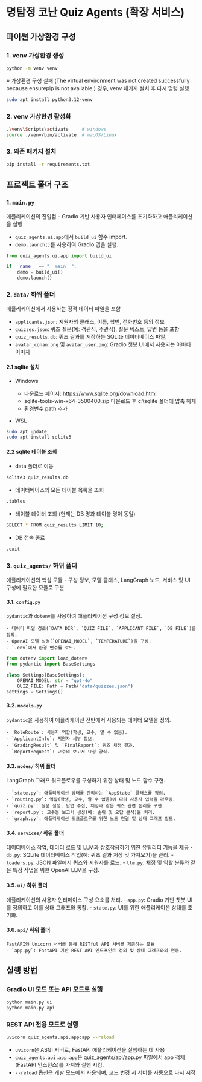 # 명탐정 코난 Quiz Agents (확장 서비스)

## 파이썬 가상환경 구성

### 1. venv 가상환경 생성

```bash
python -m venv venv
```

※ 가상환경 구성 실패 (The virtual environment was not created successfully because ensurepip is not available.) 경우, venv 패키지 설치 후 다시 명령 실행

```bash
sudo apt install python3.12-venv
```

### 2. venv 가상환경 활성화

```bash
.\venv\Scripts\activate     # windows
source ./venv/bin/activate  # macOS/Linux
```

### 3. 의존 패키지 설치

```bash
pip install -r requirements.txt
```

## 프로젝트 폴더 구조

### 1. `main.py`

애플리케이션의 진입점 - Gradio 기반 사용자 인터페이스를 초기화하고 애플리케이션을 실행

- `quiz_agents.ui.app`에서 `build_ui` 함수 import.
- `demo.launch()`를 사용하여 Gradio 앱을 실행.

```python
from quiz_agents.ui.app import build_ui

if __name__ == "__main__":
    demo = build_ui()
    demo.launch()
```

### 2. `data/` 하위 폴더

애플리케이션에서 사용하는 정적 데이터 파일을 포함

- `applicants.json`: 지원자의 클래스, 이름, 학번, 전화번호 등의 정보
- `quizzes.json`: 퀴즈 질문(예: 객관식, 주관식), 질문 텍스트, 답변 등을 포함
- `quiz_results.db`: 퀴즈 결과를 저장하는 SQLite 데이터베이스 파일.
- `avatar_conan.png` 및 `avatar_user.png`: Gradio 챗봇 UI에서 사용되는 아바타 이미지

#### 2.1 sqlite 설치

- Windows

    * 다운로드 페이지: https://www.sqlite.org/download.html
    * sqlite-tools-win-x64-3500400.zip 다운로드 후 c:\sqlite 폴더에 압축 해제
    * 환경변수 path 추가

- WSL

```bash
sudo apt update
sudo apt install sqlite3
```

#### 2.2 sqlite 테이블 조회

- data 폴더로 이동

```bash
sqlite3 quiz_results.db
```

- 데이터베이스의 모든 테이블 목록을 조회

```bash
.tables
```

- 테이블 데이터 조회 (현재는 DB 명과 테이블 명이 동일)

```bash
SELECT * FROM quiz_results LIMIT 10;
```

- DB 접속 종료

```bash
.exit
```

### 3. `quiz_agents/` 하위 폴더

애플리케이션의 핵심 모듈 - 구성 정보, 모델 클래스, LangGraph 노드, 서비스 및 UI 구성에 필요한 모듈로 구분.

#### 3.1. `config.py`

`pydantic`과 `dotenv`를 사용하여 애플리케이션 구성 정보 설정.

    - 데이터 파일 경로(`DATA_DIR`, `QUIZ_FILE`, `APPLICANT_FILE`, `DB_FILE`)를 정의.
    - OpenAI 모델 설정(`OPENAI_MODEL`, `TEMPERATURE`)을 구성.
    - `.env`에서 환경 변수를 로드.

```python
from dotenv import load_dotenv
from pydantic import BaseSettings

class Settings(BaseSettings):
    OPENAI_MODEL: str = "gpt-4o"
    QUIZ_FILE: Path = Path("data/quizzes.json")
settings = Settings()
```

#### 3.2. `models.py`

`pydantic`을 사용하여 애플리케이션 전반에서 사용되는 데이터 모델을 정의.

    - `RoleRoute`: 사용자 역할(학생, 교수, 알 수 없음).
    - `ApplicantInfo`: 지원자 세부 정보.
    - `GradingResult` 및 `FinalReport`: 퀴즈 채점 결과.
    - `ReportRequest`: 교수의 보고서 요청 양식.

#### 3.3. `nodes/` 하위 폴더

LangGraph 그래프 워크플로우를 구성하기 위한 상태 및 노드 함수 구현.

    - `state.py`: 애플리케이션 상태를 관리하는 `AppState` 클래스를 정의.
    - `routing.py`: 역할(학생, 교수, 알 수 없음)에 따라 사용자 입력을 라우팅.
    - `quiz.py`: 질문 설정, 답변 수집, 채점과 같은 퀴즈 관련 논리를 구현.
    - `report.py`: 교수용 보고서 생성(예: 순위 및 오답 분석)을 처리.
    - `graph.py`: 애플리케이션 워크플로우를 위한 노드 연결 및 상태 그래프 빌드.

#### 3.4. `services/` 하위 폴더

데이터베이스 작업, 데이터 로드 및 LLM과 상호작용하기 위한 유틸리티 기능을 제공
    - `db.py`: SQLite 데이터베이스 작업(예: 퀴즈 결과 저장 및 가져오기)을 관리.
    - `loaders.py`: JSON 파일에서 퀴즈와 지원자를 로드.
    - `llm.py`: 채점 및 역할 분류와 같은 특정 작업을 위한 OpenAI LLM을 구성.

#### 3.5. `ui/` 하위 폴더

애플리케이션의 사용자 인터페이스 구성 요소를 처리.
    - `app.py`: Gradio 기반 챗봇 UI를 정의하고 이를 상태 그래프와 통합.
    - `state.py`: UI를 위한 애플리케이션 상태를 초기화.

#### 3.6. `api/` 하위 폴더

    FastAPI와 Unicorn 서버를 통해 RESTful API 서버를 제공하는 모듈
    - `app.py`: FastAPI 기반 REST API 엔드포인트 정의 및 상태 그래프와의 연동.

## 실행 방법

### Gradio UI 모드 또는 API 모드로 실행

```bash
python main.py ui
python main.py api
```
### REST API 전용 모드로 실행

```bash
uvicorn quiz_agents.api.app:app --reload
```
- `uvicorn`은 ASGI 서버로, FastAPI 애플리케이션을 실행하는 데 사용
- `quiz_agents.api.app:app`은 quiz_agents/api/app.py 파일에서 app 객체(FastAPI 인스턴스)를 가져와 실행 시킴.
- `--reload` 옵션은 개발 모드에서 사용되며, 코드 변경 시 서버를 자동으로 다시 시작